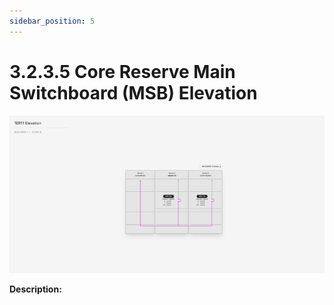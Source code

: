 ```yaml
---
sidebar_position: 5
---
```


# 3.2.3.5 Core Reserve Main Switchboard (MSB) Elevation

![Docs Version Dropdown](../../../../../static/img/CoreReservePowerMainSwitchboardElevation.png)

**Description:**